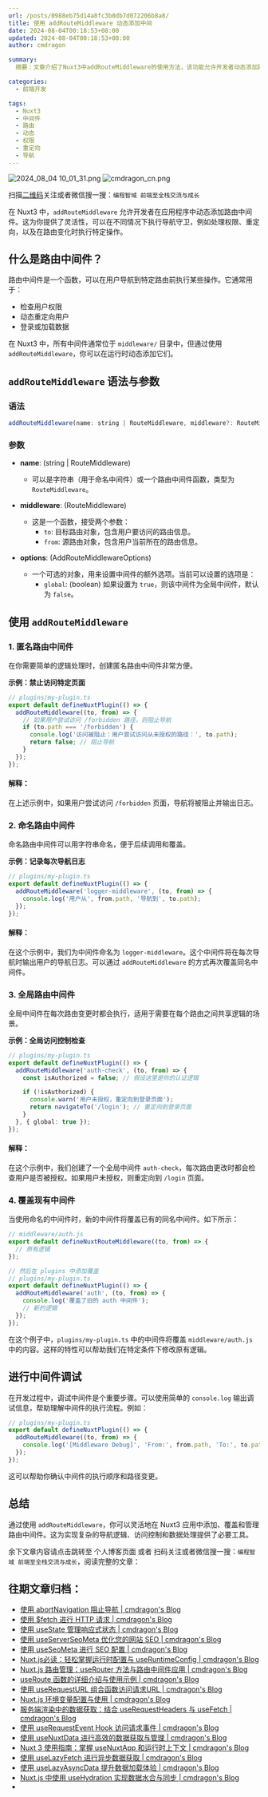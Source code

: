 ```yaml
---
url: /posts/0988eb75d14a8fc3b0db7d072206b8a8/
title: 使用 addRouteMiddleware 动态添加中间
date: 2024-08-04T00:18:53+08:00
updated: 2024-08-04T00:18:53+08:00
author: cmdragon

summary:
  摘要：文章介绍了Nuxt3中addRouteMiddleware的使用方法，该功能允许开发者动态添加路由中间件，以实现诸如权限检查、动态重定向及路由变化时的特定操作。内容涵盖路由中间件的概念、addRouteMiddleware的语法、参数、使用示例（包括匿名中间件、命名中间件、全局中间件、覆盖现有中间件）及调试技巧。强调了此功能为Nuxt3应用带来的灵活性和便利性。

categories:
  - 前端开发

tags:
  - Nuxt3
  - 中间件
  - 路由
  - 动态
  - 权限
  - 重定向
  - 导航
---
```


<img src="/images/2024_08_04 10_01_31.png" title="2024_08_04 10_01_31.png" alt="2024_08_04 10_01_31.png"/>

<img src="https://api2.cmdragon.cn/upload/cmder/20250304_012821924.jpg" title="cmdragon_cn.png" alt="cmdragon_cn.png"/>


扫描[二维码](https://api2.cmdragon.cn/upload/cmder/20250304_012821924.jpg)关注或者微信搜一搜：`编程智域 前端至全栈交流与成长`


在 Nuxt3 中，`addRouteMiddleware` 允许开发者在应用程序中动态添加路由中间件。这为你提供了灵活性，可以在不同情况下执行导航守卫，例如处理权限、重定向，以及在路由变化时执行特定操作。
## 什么是路由中间件？

路由中间件是一个函数，可以在用户导航到特定路由前执行某些操作。它通常用于：

- 检查用户权限
- 动态重定向用户
- 登录或加载数据

在 Nuxt3 中，所有中间件通常位于 `middleware/` 目录中，但通过使用 `addRouteMiddleware`，你可以在运行时动态添加它们。

## `addRouteMiddleware` 语法与参数

### 语法

```javascript
addRouteMiddleware(name: string | RouteMiddleware, middleware?: RouteMiddleware, options: AddRouteMiddlewareOptions = {})
```

### 参数
- **name**: (string | RouteMiddleware)  
  - 可以是字符串（用于命名中间件）或一个路由中间件函数，类型为 `RouteMiddleware`。

- **middleware**: (RouteMiddleware)  
  - 这是一个函数，接受两个参数：
    - `to`: 目标路由对象，包含用户要访问的路由信息。
    - `from`: 源路由对象，包含用户当前所在的路由信息。

- **options**: (AddRouteMiddlewareOptions)  
  - 一个可选的对象，用来设置中间件的额外选项。当前可以设置的选项是：
    - `global`: (boolean) 如果设置为 `true`，则该中间件为全局中间件，默认为 `false`。

## 使用 `addRouteMiddleware`

### 1. 匿名路由中间件

在你需要简单的逻辑处理时，创建匿名路由中间件非常方便。

**示例：禁止访问特定页面**

```typescript
// plugins/my-plugin.ts
export default defineNuxtPlugin(() => {
  addRouteMiddleware((to, from) => {
    // 如果用户尝试访问 /forbidden 路径，则阻止导航
    if (to.path === '/forbidden') {
      console.log('访问被阻止：用户尝试访问从未授权的路径：', to.path);
      return false; // 阻止导航
    }
  });
});
```

#### 解释：

在上述示例中，如果用户尝试访问 `/forbidden` 页面，导航将被阻止并输出日志。

### 2. 命名路由中间件

命名路由中间件可以用字符串命名，便于后续调用和覆盖。

**示例：记录每次导航日志**

```typescript
// plugins/my-plugin.ts
export default defineNuxtPlugin(() => {
  addRouteMiddleware('logger-middleware', (to, from) => {
    console.log('用户从', from.path, '导航到', to.path);
  });
});
```

#### 解释：

在这个示例中，我们为中间件命名为 `logger-middleware`。这个中间件将在每次导航时输出用户的导航日志。可以通过 `addRouteMiddleware` 的方式再次覆盖同名中间件。

### 3. 全局路由中间件

全局中间件在每次路由变更时都会执行，适用于需要在每个路由之间共享逻辑的场景。

**示例：全局访问控制检查**

```typescript
// plugins/my-plugin.ts
export default defineNuxtPlugin(() => {
  addRouteMiddleware('auth-check', (to, from) => {
    const isAuthorized = false; // 假设这里是你的认证逻辑

    if (!isAuthorized) {
      console.warn('用户未授权，重定向到登录页面');
      return navigateTo('/login'); // 重定向到登录页面
    }
  }, { global: true });
});
```

#### 解释：

在这个示例中，我们创建了一个全局中间件 `auth-check`，每次路由更改时都会检查用户是否被授权。如果用户未授权，则重定向到 `/login` 页面。

### 4. 覆盖现有中间件

当使用命名的中间件时，新的中间件将覆盖已有的同名中间件。如下所示：

```typescript
// middleware/auth.js
export default defineNuxtRouteMiddleware((to, from) => {
  // 原有逻辑
});

// 然后在 plugins 中添加覆盖
// plugins/my-plugin.ts
export default defineNuxtPlugin(() => {
  addRouteMiddleware('auth', (to, from) => {
    console.log('覆盖了旧的 auth 中间件');
    // 新的逻辑
  });
});
```

在这个例子中，`plugins/my-plugin.ts` 中的中间件将覆盖 `middleware/auth.js` 中的内容。这样的特性可以帮助我们在特定条件下修改原有逻辑。

## 进行中间件调试

在开发过程中，调试中间件是个重要步骤。可以使用简单的 `console.log` 输出调试信息，帮助理解中间件的执行流程。例如：

```typescript
// plugins/my-plugin.ts
export default defineNuxtPlugin(() => {
  addRouteMiddleware((to, from) => {
    console.log('[Middleware Debug]', 'From:', from.path, 'To:', to.path);
  });
});
```

这可以帮助你确认中间件的执行顺序和路径变更。

## 总结

通过使用 `addRouteMiddleware`，你可以灵活地在 Nuxt3 应用中添加、覆盖和管理路由中间件。这为实现复杂的导航逻辑、访问控制和数据处理提供了必要工具。

余下文章内容请点击跳转至 个人博客页面 或者 扫码关注或者微信搜一搜：`编程智域 前端至全栈交流与成长`，阅读完整的文章：

## 往期文章归档：

- [使用 abortNavigation 阻止导航 | cmdragon's Blog](https://blog.cmdragon.cn/posts/52bba0b4e019da067ec5092a151c2bce/)
- [使用 $fetch 进行 HTTP 请求 | cmdragon's Blog](https://blog.cmdragon.cn/posts/a189c208200be9973a4dd8d9029f2ab2/)
- [使用 useState 管理响应式状态 | cmdragon's Blog](https://blog.cmdragon.cn/posts/760deff1b835b737dc6396ad0e4cc8d4/)
- [使用 useServerSeoMeta 优化您的网站 SEO | cmdragon's Blog](https://blog.cmdragon.cn/posts/c321870c8c6db0d7f51b3f97ad7c1f4f/)
- [使用 useSeoMeta 进行 SEO 配置 | cmdragon's Blog](https://blog.cmdragon.cn/posts/e7e7cf9c3099aeaf57badb3c4ecbb7f3/)
- [Nuxt.js必读：轻松掌握运行时配置与 useRuntimeConfig | cmdragon's Blog](https://blog.cmdragon.cn/posts/bbb706a14f541c1932c5a42b4cab92a6/)
- [Nuxt.js 路由管理：useRouter 方法与路由中间件应用 | cmdragon's Blog](https://blog.cmdragon.cn/posts/2426831b3d48fe56fd7997565dde6857/)
- [useRoute 函数的详细介绍与使用示例 | cmdragon's Blog](https://blog.cmdragon.cn/posts/f78b155dac56741becfa07c51c38dc0f/)
- [使用 useRequestURL 组合函数访问请求URL | cmdragon's Blog](https://blog.cmdragon.cn/posts/06f3f8268aaa2d02d711d8e895bb2bc9/)
- [Nuxt.js 环境变量配置与使用 | cmdragon's Blog](https://blog.cmdragon.cn/posts/53eb62f578931146081c71537fd0c013/)
- [服务端渲染中的数据获取：结合 useRequestHeaders 与 useFetch | cmdragon's Blog](https://blog.cmdragon.cn/posts/c88fddf7a8ad9112ff80c9a25cda09d2/)
- [使用 useRequestEvent Hook 访问请求事件 | cmdragon's Blog](https://blog.cmdragon.cn/posts/7f6aeaffdd673a716b7f013f59aa69af/)
- [使用 useNuxtData 进行高效的数据获取与管理 | cmdragon's Blog](https://blog.cmdragon.cn/posts/5097e3f618f180282a847588006a51d8/)
- [Nuxt 3 使用指南：掌握 useNuxtApp 和运行时上下文 | cmdragon's Blog](https://blog.cmdragon.cn/posts/074b9dedf36fca34d1469e455c71d583/)
- [使用 useLazyFetch 进行异步数据获取 | cmdragon's Blog](https://blog.cmdragon.cn/posts/382133fd6ac27845d845a7fa96e5ba43/)
- [使用 useLazyAsyncData 提升数据加载体验 | cmdragon's Blog](https://blog.cmdragon.cn/posts/954e473bea4ec122949c8c7d84d32c95/)
- [Nuxt.js 中使用 useHydration 实现数据水合与同步 | cmdragon's Blog](https://blog.cmdragon.cn/posts/c7ddeca4690387e7e08c83e6c482a576/)
-


